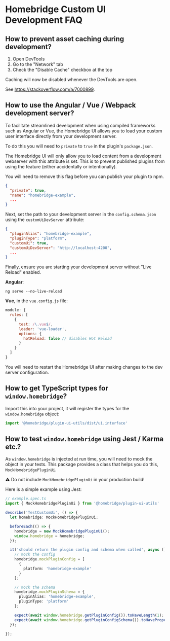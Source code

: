 # Homebridge Custom UI Development FAQ

## How to prevent asset caching during development?

1. Open DevTools
2. Go to the "Network" tab
3. Check the "Disable Cache" checkbox at the top

Caching will now be disabled whenever the DevTools are open.

See https://stackoverflow.com/a/7000899.

## How to use the Angular / Vue / Webpack development server?

To facilitate streamlined development when using compiled frameworks such as Angular or Vue, the Homebridge UI allows you to load your custom user interface directly from your development server.

To do this you will need to `private` to `true` in the plugin's `package.json`.

The Homebridge UI will only allow you to load content from a development webserver with this attribute is set. This is to prevent published plugins from using the feature (either accidentally or intentionally).

You will need to remove this flag before you can publish your plugin to npm.

```json
{
  "private": true,
  "name": "homebridge-example",
  ...
}
```

Next, set the path to your development server in the `config.schema.json` using the `customUiDevServer` attribute:

```json
{
  "pluginAlias": "homebridge-example",
  "pluginType": "platform",
  "customUi": true,
  "customUiDevServer": "http://localhost:4200",
  ...
}
```

Finally, ensure you are starting your development server without "Live Reload" enabled.

**Angular**:

```
ng serve --no-live-reload
```

**Vue**, in the `vue.config.js` file:

```js
module: {
  rules: [
    {
      test: /\.vue$/,
      loader: 'vue-loader',
      options: {
        hotReload: false // disables Hot Reload
      }
    }
  ]
}
```

You will need to restart the Homebridge UI after making changes to the dev server configuration.

## How to get TypeScript types for `window.homebridge`?

Import this into your project, it will register the types for the `window.homebridge` object:

```ts
import '@homebridge/plugin-ui-utils/dist/ui.interface'
```

## How to test `window.homebridge` using Jest / Karma etc.?

As `window.homebridge` is injected at run time, you will need to mock the object in your tests. This package provides a class that helps you do this, `MockHomebridgePluginUi`.

:warning: Do not include `MockHomebridgePluginUi` in your production build!

Here is a simple example using Jest:

```ts
// example.spec.ts
import { MockHomebridgePluginUi } from '@homebridge/plugin-ui-utils'

describe('TestCustomUi', () => {
  let homebridge: MockHomebridgePluginUi;

  beforeEach(() => {
    homebridge = new MockHomebridgePluginUi();
    window.homebridge = homebridge;
  });

  it('should return the plugin config and schema when called', async () => {
    // mock the config
    homebridge.mockPluginConfig = [
      {
        platform: 'homebridge-example'
      }
    ];

    // mock the schema
    homebridge.mockPluginSchema = {
      pluginAlias: 'homebridge-example',
      pluginType: 'platform'
    };

    expect(await window.homebridge.getPluginConfig()).toHaveLength(1);
    expect(await window.homebridge.getPluginConfigSchema()).toHaveProperty('pluginAlias');
  });

});
```
